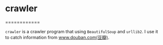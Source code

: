 # crawler
============

`crawler` is a crawler program that using `BeautifulSoup` and `urllib2`.
I use it to catch information from www.douban.com(豆瓣).
